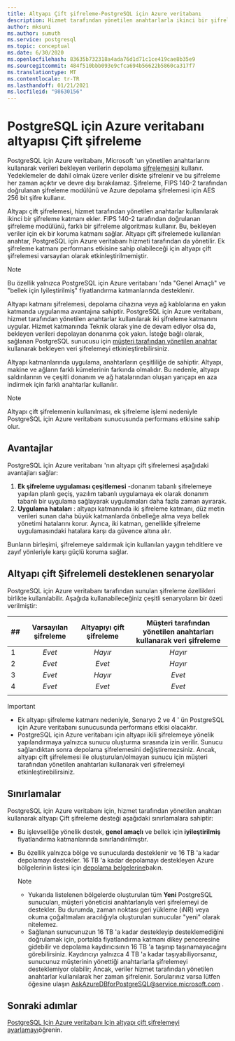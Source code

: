 ```yaml
---
title: Altyapı Çift şifreleme-PostgreSQL için Azure veritabanı
description: Hizmet tarafından yönetilen anahtarlarla ikinci bir şifreleme katmanı eklemek için altyapı çift şifrelemesini kullanma hakkında bilgi edinin.
author: mksuni
ms.author: sumuth
ms.service: postgresql
ms.topic: conceptual
ms.date: 6/30/2020
ms.openlocfilehash: 83635b732318a4ada76d1d71c1ce419cae8b35e9
ms.sourcegitcommit: 484f510bbb093e9cfca694b56622b5860ca317f7
ms.translationtype: MT
ms.contentlocale: tr-TR
ms.lasthandoff: 01/21/2021
ms.locfileid: "98630156"
---
```

# <a name="azure-database-for-postgresql-infrastructure-double-encryption"></a>PostgreSQL için Azure veritabanı altyapısı Çift şifreleme

PostgreSQL için Azure veritabanı, Microsoft 'un yönetilen anahtarlarını kullanarak verileri bekleyen verilerin depolama [şifrelemesini](concepts-security.md#at-rest) kullanır. Yedeklemeler de dahil olmak üzere veriler diskte şifrelenir ve bu şifreleme her zaman açıktır ve devre dışı bırakılamaz. Şifreleme, FIPS 140-2 tarafından doğrulanan şifreleme modülünü ve Azure depolama şifrelemesi için AES 256 bit şifre kullanır.

Altyapı çift şifrelemesi, hizmet tarafından yönetilen anahtarlar kullanılarak ikinci bir şifreleme katmanı ekler. FIPS 140-2 tarafından doğrulanan şifreleme modülünü, farklı bir şifreleme algoritması kullanır. Bu, bekleyen veriler için ek bir koruma katmanı sağlar. Altyapı çift şifrelemede kullanılan anahtar, PostgreSQL için Azure veritabanı hizmeti tarafından da yönetilir. Ek şifreleme katmanı performans etkisine sahip olabileceği için altyapı çift şifrelemesi varsayılan olarak etkinleştirilmemiştir.

> [!NOTE]
> Bu özellik yalnızca PostgreSQL için Azure veritabanı 'nda "Genel Amaçlı" ve "bellek için Iyileştirilmiş" fiyatlandırma katmanlarında desteklenir.

Altyapı katmanı şifrelemesi, depolama cihazına veya ağ kablolarına en yakın katmanda uygulanma avantajına sahiptir. PostgreSQL için Azure veritabanı, hizmet tarafından yönetilen anahtarlar kullanılarak iki şifreleme katmanını uygular. Hizmet katmanında Teknik olarak yine de devam ediyor olsa da, bekleyen verileri depolayan donanıma çok yakın. İsteğe bağlı olarak, sağlanan PostgreSQL sunucusu için [müşteri tarafından yönetilen anahtar](concepts-data-encryption-postgresql.md) kullanarak bekleyen veri şifrelemeyi etkinleştirebilirsiniz.  

Altyapı katmanlarında uygulama, anahtarların çeşitliliğe de sahiptir. Altyapı, makine ve ağların farklı kümelerinin farkında olmalıdır. Bu nedenle, altyapı saldırılarının ve çeşitli donanım ve ağ hatalarından oluşan yarıçapı en aza indirmek için farklı anahtarlar kullanılır. 

> [!NOTE]
> Altyapı çift şifrelemenin kullanılması, ek şifreleme işlemi nedeniyle PostgreSQL için Azure veritabanı sunucusunda performans etkisine sahip olur.

## <a name="benefits"></a>Avantajlar

PostgreSQL için Azure veritabanı 'nın altyapı çift şifrelemesi aşağıdaki avantajları sağlar:

1. **Ek şifreleme uygulaması çeşitlemesi** -donanım tabanlı şifrelemeye yapılan planlı geçiş, yazılım tabanlı uygulamaya ek olarak donanım tabanlı bir uygulama sağlayarak uygulamaları daha fazla zaman ayırarak.
2. **Uygulama hataları** : altyapı katmanında iki şifreleme katmanı, düz metin verileri sunan daha büyük katmanlarda önbelleğe alma veya bellek yönetimi hatalarını korur. Ayrıca, iki katman, genellikle şifreleme uygulamasındaki hatalara karşı da güvence altına alır.

Bunların birleşimi, şifrelemeye saldırmak için kullanılan yaygın tehditlere ve zayıf yönleriyle karşı güçlü koruma sağlar.

## <a name="supported-scenarios-with-infrastructure-double-encryption"></a>Altyapı çift Şifrelemeli desteklenen senaryolar

PostgreSQL için Azure veritabanı tarafından sunulan şifreleme özellikleri birlikte kullanılabilir. Aşağıda kullanabileceğiniz çeşitli senaryoların bir özeti verilmiştir:

|  ##   | Varsayılan şifreleme | Altyapıyı çift şifreleme | Müşteri tarafından yönetilen anahtarları kullanarak veri şifreleme  |
|:------|:------------------:|:--------------------------------:|:--------------------------------------------:|
| 1     | *Evet*              | *Hayır*                             | *Hayır*                                         |
| 2     | *Evet*              | *Evet*                            | *Hayır*                                         |
| 3     | *Evet*              | *Hayır*                             | *Evet*                                        |
| 4     | *Evet*              | *Evet*                            | *Evet*                                        |
|       |                    |                                  |                                              |

> [!Important]
> - Ek altyapı şifreleme katmanı nedeniyle, Senaryo 2 ve 4 ' ün PostgreSQL için Azure veritabanı sunucusunda performans etkisi olacaktır.
> - PostgreSQL için Azure veritabanı için altyapı ikili şifrelemeye yönelik yapılandırmaya yalnızca sunucu oluşturma sırasında izin verilir. Sunucu sağlandıktan sonra depolama şifrelemesini değiştiremezsiniz. Ancak, altyapı çift şifrelemesi ile oluşturulan/olmayan sunucu için müşteri tarafından yönetilen anahtarları kullanarak veri şifrelemeyi etkinleştirebilirsiniz.

## <a name="limitations"></a>Sınırlamalar

PostgreSQL için Azure veritabanı için, hizmet tarafından yönetilen anahtarı kullanarak altyapı Çift şifreleme desteği aşağıdaki sınırlamalara sahiptir:

* Bu işlevselliğe yönelik destek, **genel amaçlı** ve bellek için **iyileştirilmiş** fiyatlandırma katmanlarında sınırlandırılmıştır.
* Bu özellik yalnızca bölge ve sunucularda desteklenir ve 16 TB 'a kadar depolamayı destekler. 16 TB 'a kadar depolamayı destekleyen Azure bölgelerinin listesi için [depolama belgelerine](concepts-pricing-tiers.md#storage)bakın.

    > [!NOTE]
    > - Yukarıda listelenen bölgelerde oluşturulan tüm **Yeni** PostgreSQL sunucuları, müşteri yöneticisi anahtarlarıyla veri şifrelemeyi de destekler. Bu durumda, zaman noktası geri yükleme (ıNR) veya okuma çoğaltmaları aracılığıyla oluşturulan sunucular "yeni" olarak nitelemez.
    > - Sağlanan sunucunuzun 16 TB 'a kadar destekleyip desteklemediğini doğrulamak için, portalda fiyatlandırma katmanı dikey penceresine gidebilir ve depolama kaydırıcısının 16 TB 'a taşınıp taşınamayacağını görebilirsiniz. Kaydırıcıyı yalnızca 4 TB 'a kadar taşıyabiliyorsanız, sunucunuz müşterinin yönettiği anahtarlarla şifrelemeyi desteklemiyor olabilir; Ancak, veriler hizmet tarafından yönetilen anahtarlar kullanılarak her zaman şifrelenir. Sorularınız varsa lütfen öğesine ulaşın AskAzureDBforPostgreSQL@service.microsoft.com .

## <a name="next-steps"></a>Sonraki adımlar

[PostgreSQL Için Azure veritabanı Için altyapı çift şifrelemeyi ayarlamayı](howto-double-encryption.md)öğrenin.
